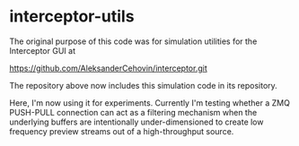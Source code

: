 # interceptor-utils
The original purpose of this code was for simulation utilities for the Interceptor
GUI at

https://github.com/AleksanderCehovin/interceptor.git

The repository above now includes this simulation code in its repository.

Here, I'm now using it for experiments. Currently I'm testing whether a ZMQ PUSH-PULL 
connection can act as a filtering mechanism when the underlying buffers
are intentionally under-dimensioned to create low frequency preview streams out of
a high-throughput source.
